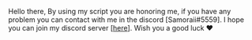 Hello there,
By using my script you are honoring me, if you have any problem you can contact with me in the discord [Samoraii#5559].
I hope you can join my discord server [[here](https://discord.gg/pXGZsHxnDe)].
Wish you a good luck ♥
